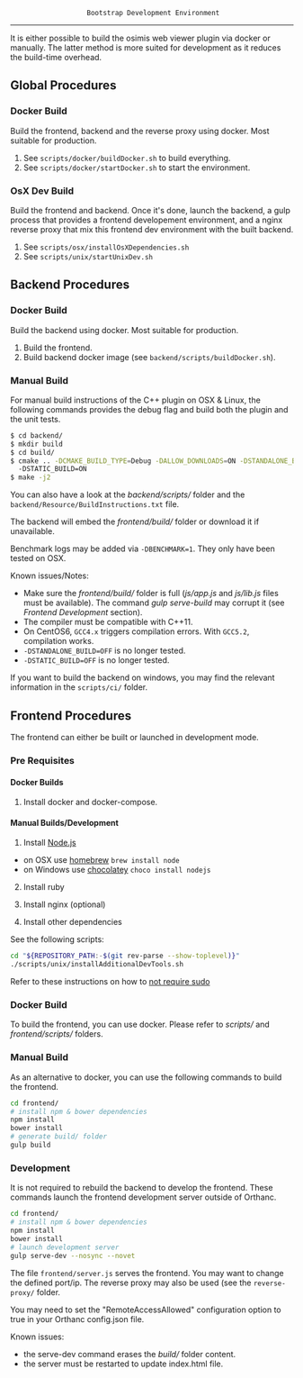                        Bootstrap Development Environment
-------------------------------------------------------------------------------

It is either possible to build the osimis web viewer plugin via docker or 
manually. The latter method is more suited for development as it reduces the
build-time overhead.

## Global Procedures

### Docker Build

Build the frontend, backend and the reverse proxy using docker. Most suitable for production.

1. See `scripts/docker/buildDocker.sh` to build everything.
2. See `scripts/docker/startDocker.sh` to start the environment.

### OsX Dev Build

Build the frontend and backend. Once it's done, launch the backend, a gulp
process that provides a frontend developement environment, and a nginx
reverse proxy that mix this frontend dev environment with the built backend.

1. See `scripts/osx/installOsXDependencies.sh`
2. See `scripts/unix/startUnixDev.sh`

## Backend Procedures

### Docker Build

Build the backend using docker. Most suitable for production.

1. Build the frontend.
2. Build backend docker image (see `backend/scripts/buildDocker.sh`).

### Manual Build

For manual build instructions of the C++ plugin on OSX & Linux, the following 
commands provides the debug flag and build both the plugin and the unit tests.

```bash
$ cd backend/
$ mkdir build
$ cd build/
$ cmake .. -DCMAKE_BUILD_TYPE=Debug -DALLOW_DOWNLOADS=ON -DSTANDALONE_BUILD=ON
  -DSTATIC_BUILD=ON
$ make -j2
```

You can also have a look at the _backend/scripts/_ folder and the 
`backend/Resource/BuildInstructions.txt` file.

The backend will embed the _frontend/build/_ folder or download it if
unavailable.

Benchmark logs may be added via `-DBENCHMARK=1`. They only have been tested on
OSX.

Known issues/Notes:

- Make sure the _frontend/build/_ folder is full (_js/app.js_ and _js/lib.js_
  files must be available). The command _gulp serve-build_ may corrupt it (see
  _Frontend Development_ section).
- The compiler must be compatible with C++11.
- On CentOS6, `GCC4.x` triggers compilation errors. With `GCC5.2`, compilation
  works.
- `-DSTANDALONE_BUILD=OFF` is no longer tested.
- `-DSTATIC_BUILD=OFF` is no longer tested.

If you want to build the backend on windows, you may find the relevant 
information in the `scripts/ci/` folder.

## Frontend Procedures

The frontend can either be built or launched in development mode. 

### Pre Requisites

#### Docker Builds

1. Install docker and docker-compose.

#### Manual Builds/Development

1. Install [Node.js](http://nodejs.org)
 - on OSX use [homebrew](http://brew.sh) `brew install node`
 - on Windows use [chocolatey](https://chocolatey.org/) `choco install nodejs`

2. Install ruby

3. Install nginx (optional)

4. Install other dependencies

See the following scripts:

```bash
cd "${REPOSITORY_PATH:-$(git rev-parse --show-toplevel)}"
./scripts/unix/installAdditionalDevTools.sh
```

Refer to these instructions on how to [not require sudo](https://github.com/sindresorhus/guides/blob/master/npm-global-without-sudo.md)

### Docker Build

To build the frontend, you can use docker. Please refer to _scripts/_ and
_frontend/scripts/_ folders. 

### Manual Build

As an alternative to docker, you can use the following commands to build the
frontend.

```bash
cd frontend/
# install npm & bower dependencies
npm install
bower install
# generate build/ folder
gulp build
```

### Development

It is not required to rebuild the backend to develop the frontend. These
commands launch the frontend development server outside of Orthanc.

```bash
cd frontend/
# install npm & bower dependencies
npm install
bower install
# launch development server 
gulp serve-dev --nosync --novet
```

The file `frontend/server.js` serves the frontend. You may want to change 
the defined port/ip. The reverse proxy may also be used (see the
`reverse-proxy/` folder.

You may need to set the "RemoteAccessAllowed" configuration option to true in
your Orthanc config.json file.

Known issues:
- the serve-dev command erases the _build/_ folder content.
- the server must be restarted to update index.html file.